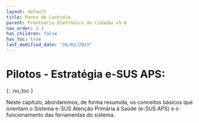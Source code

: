 ```yaml
---
layout: default
title: Ponto de Controle
parent: Prontuário Eletrônico do Cidadão v5.0
nav_order: 3.1
has_children: false
has_toc: true
last_modified_date: "26/02/2023"
---
```


# Pilotos - Estratégia e-SUS APS:
{: .no_toc }

Neste capítulo, abordaremos, de forma resumida, os conceitos básicos que orientam o Sistema e-SUS Atenção Primária à Saúde (e-SUS APS) e o funcionamento das ferramentas do sistema.